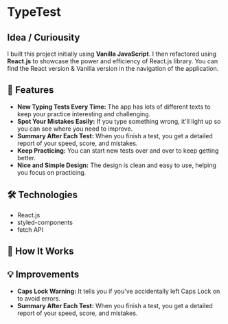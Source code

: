 # TypeTest

## Idea / Curiousity 
I built this project initially using **Vanilla JavaScript**. 
I then refactored using **React.js** to showcase the power and efficiency of React.js library. 
You can find the React version & Vanilla version in the navigation of the application.

## 🚀 Features

- **New Typing Tests Every Time:** The app has lots of different texts to keep your practice interesting and challenging.
- **Spot Your Mistakes Easily:** If you type something wrong, it'll light up so you can see where you need to improve.
- **Summary After Each Test:** When you finish a test, you get a detailed report of your speed, score, and mistakes.
- **Keep Practicing:** You can start new tests over and over to keep getting better.
- **Nice and Simple Design:** The design is clean and easy to use, helping you focus on practicing.


## 🛠️ Technologies

- React.js
- styled-components
- fetch API

## 📝 How It Works


## 💡 Improvements
- **Caps Lock Warning:** It tells you if you've accidentally left Caps Lock on to avoid errors.
- **Summary After Each Test:** When you finish a test, you get a detailed report of your speed, score, and mistakes.





